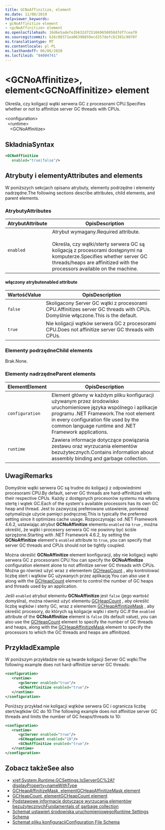 ```yaml
---
title: GCNoAffinitize, element
ms.date: 11/08/2019
helpviewer_keywords:
- gcNoAffinitize element
- <gcNoAffinitize> element
ms.openlocfilehash: 16d6e5adefe2b632d7251669650058d7df7cea70
ms.sourcegitcommit: b16c00371ea06398859ecd157defc81301c9070f
ms.translationtype: MT
ms.contentlocale: pl-PL
ms.lasthandoff: 06/06/2020
ms.locfileid: "84004741"
---
```

# <a name="gcnoaffinitize-element"></a><span data-ttu-id="96d09-102">\<GCNoAffinitize>, element</span><span class="sxs-lookup"><span data-stu-id="96d09-102">\<GCNoAffinitize> element</span></span>

<span data-ttu-id="96d09-103">Określa, czy koligacji wątki serwera GC z procesorami CPU.</span><span class="sxs-lookup"><span data-stu-id="96d09-103">Specifies whether or not to affinitize server GC threads with CPUs.</span></span>

\<configuration>\
&nbsp;&nbsp;\<runtime>\
&nbsp;&nbsp;&nbsp;&nbsp;\<GCNoAffinitize>

## <a name="syntax"></a><span data-ttu-id="96d09-104">Składnia</span><span class="sxs-lookup"><span data-stu-id="96d09-104">Syntax</span></span>

```xml
<GCNoAffinitize
   enabled="true|false"/>
```

## <a name="attributes-and-elements"></a><span data-ttu-id="96d09-105">Atrybuty i elementy</span><span class="sxs-lookup"><span data-stu-id="96d09-105">Attributes and elements</span></span>

<span data-ttu-id="96d09-106">W poniższych sekcjach opisano atrybuty, elementy podrzędne i elementy nadrzędne.</span><span class="sxs-lookup"><span data-stu-id="96d09-106">The following sections describe attributes, child elements, and parent elements.</span></span>

### <a name="attributes"></a><span data-ttu-id="96d09-107">Atrybuty</span><span class="sxs-lookup"><span data-stu-id="96d09-107">Attributes</span></span>

|<span data-ttu-id="96d09-108">Atrybut</span><span class="sxs-lookup"><span data-stu-id="96d09-108">Attribute</span></span>|<span data-ttu-id="96d09-109">Opis</span><span class="sxs-lookup"><span data-stu-id="96d09-109">Description</span></span>|
|---------------|-----------------|
|`enabled`|<span data-ttu-id="96d09-110">Atrybut wymagany.</span><span class="sxs-lookup"><span data-stu-id="96d09-110">Required attribute.</span></span><br /><br /><span data-ttu-id="96d09-111">Określa, czy wątki/sterty serwera GC są koligacją z procesorami dostępnymi na komputerze.</span><span class="sxs-lookup"><span data-stu-id="96d09-111">Specifies whether server GC threads/heaps are affinitized with the processors available on the machine.</span></span>|

#### <a name="enabled-attribute"></a><span data-ttu-id="96d09-112">włączony atrybut</span><span class="sxs-lookup"><span data-stu-id="96d09-112">enabled attribute</span></span>

|<span data-ttu-id="96d09-113">Wartość</span><span class="sxs-lookup"><span data-stu-id="96d09-113">Value</span></span>|<span data-ttu-id="96d09-114">Opis</span><span class="sxs-lookup"><span data-stu-id="96d09-114">Description</span></span>|
|-----------|-----------------|
|`false`|<span data-ttu-id="96d09-115">Skoligacony Server GC wątki z procesorami CPU.</span><span class="sxs-lookup"><span data-stu-id="96d09-115">Affinitizes server GC threads with CPUs.</span></span> <span data-ttu-id="96d09-116">Domyślnie włączone.</span><span class="sxs-lookup"><span data-stu-id="96d09-116">This is the default.</span></span>|
|`true`|<span data-ttu-id="96d09-117">Nie koligacji wątków serwera GC z procesorami CPU.</span><span class="sxs-lookup"><span data-stu-id="96d09-117">Does not affinitize server GC threads with CPUs.</span></span>|

### <a name="child-elements"></a><span data-ttu-id="96d09-118">Elementy podrzędne</span><span class="sxs-lookup"><span data-stu-id="96d09-118">Child elements</span></span>

<span data-ttu-id="96d09-119">Brak.</span><span class="sxs-lookup"><span data-stu-id="96d09-119">None.</span></span>

### <a name="parent-elements"></a><span data-ttu-id="96d09-120">Elementy nadrzędne</span><span class="sxs-lookup"><span data-stu-id="96d09-120">Parent elements</span></span>

|<span data-ttu-id="96d09-121">Element</span><span class="sxs-lookup"><span data-stu-id="96d09-121">Element</span></span>|<span data-ttu-id="96d09-122">Opis</span><span class="sxs-lookup"><span data-stu-id="96d09-122">Description</span></span>|
|-------------|-----------------|
|`configuration`|<span data-ttu-id="96d09-123">Element główny w każdym pliku konfiguracji używanym przez środowisko uruchomieniowe języka wspólnego i aplikacje programu .NET Framework.</span><span class="sxs-lookup"><span data-stu-id="96d09-123">The root element in every configuration file used by the common language runtime and .NET Framework applications.</span></span>|
|`runtime`|<span data-ttu-id="96d09-124">Zawiera informacje dotyczące powiązania zestawu oraz wyrzucania elementów bezużytecznych.</span><span class="sxs-lookup"><span data-stu-id="96d09-124">Contains information about assembly binding and garbage collection.</span></span>|

## <a name="remarks"></a><span data-ttu-id="96d09-125">Uwagi</span><span class="sxs-lookup"><span data-stu-id="96d09-125">Remarks</span></span>

<span data-ttu-id="96d09-126">Domyślnie wątki serwera GC są trudne do koligacji z odpowiednimi procesorami CPU.</span><span class="sxs-lookup"><span data-stu-id="96d09-126">By default, server GC threads are hard-affinitized with their respective CPUs.</span></span> <span data-ttu-id="96d09-127">Każdy z dostępnych procesorów systemu ma własną stertę i wątek GC.</span><span class="sxs-lookup"><span data-stu-id="96d09-127">Each of the system's available processors has its own GC heap and thread.</span></span> <span data-ttu-id="96d09-128">Jest to zazwyczaj preferowane ustawienie, ponieważ optymalizuje użycie pamięci podręcznej.</span><span class="sxs-lookup"><span data-stu-id="96d09-128">This is typically the preferred setting since it optimizes cache usage.</span></span> <span data-ttu-id="96d09-129">Rozpoczynając od .NET Framework 4.6.2, ustawiając atrybut **GCNoAffinitize** elementu `enabled` na `true` , można określić, że wątki i procesory serwera GC nie powinny być ściśle sprzężone.</span><span class="sxs-lookup"><span data-stu-id="96d09-129">Starting with .NET Framework 4.6.2, by setting the **GCNoAffinitize** element's `enabled` attribute to `true`, you can specify that server GC threads and CPUs should not be tightly coupled.</span></span>

<span data-ttu-id="96d09-130">Można określić **GCNoAffinitize** element konfiguracji, aby nie koligacji wątki serwera GC z procesorami CPU.</span><span class="sxs-lookup"><span data-stu-id="96d09-130">You can specify the **GCNoAffinitize** configuration element alone to not affinitize server GC threads with CPUs.</span></span> <span data-ttu-id="96d09-131">Można go również użyć wraz z elementem [GCHeapCount](gcheapcount-element.md) , aby kontrolować liczbę stert i wątków GC używanych przez aplikację.</span><span class="sxs-lookup"><span data-stu-id="96d09-131">You can also use it along with the [GCHeapCount](gcheapcount-element.md) element to control the number of GC heaps and threads used by an application.</span></span>

<span data-ttu-id="96d09-132">Jeśli `enabled` atrybut elementu **GCNoAffinitize** jest `false` (jego wartość domyślna), można również użyć elementu [GCHeapCount](gcheapcount-element.md) , aby określić liczbę wątków i sterty GC, wraz z elementem [GCHeapAffinitizeMask](gcheapaffinitizemask-element.md) , aby określić procesory, do których są koligacje wątki i sterty GC.</span><span class="sxs-lookup"><span data-stu-id="96d09-132">If the `enabled` attribute of the **GCNoAffinitize** element is `false` (its default value), you can also use the [GCHeapCount](gcheapcount-element.md) element to specify the number of GC threads and heaps, along with the [GCHeapAffinitizeMask](gcheapaffinitizemask-element.md) element to specify the processors to which the GC threads and heaps are affinitized.</span></span>

## <a name="example"></a><span data-ttu-id="96d09-133">Przykład</span><span class="sxs-lookup"><span data-stu-id="96d09-133">Example</span></span>

<span data-ttu-id="96d09-134">W poniższym przykładzie nie są twarde koligacji Server GC wątki:</span><span class="sxs-lookup"><span data-stu-id="96d09-134">The following example does not hard-affinitize server GC threads:</span></span>

```xml
<configuration>
   <runtime>
      <gcServer enabled="true"/>
      <GCNoAffinitize enabled="true"/>
   </runtime>
</configuration>
```

<span data-ttu-id="96d09-135">Poniższy przykład nie koligacji wątków serwera GC i ogranicza liczbę stert/wątków GC do 10:</span><span class="sxs-lookup"><span data-stu-id="96d09-135">The following example does not affinitize server GC threads and limits the number of GC heaps/threads to 10:</span></span>

```xml
<configuration>
   <runtime>
      <gcServer enabled="true"/>
      <GCHeapCount enabled="10"/>
      <GCNoAffinitize enabled="true"/>
   </runtime>
</configuration>
```

## <a name="see-also"></a><span data-ttu-id="96d09-136">Zobacz także</span><span class="sxs-lookup"><span data-stu-id="96d09-136">See also</span></span>

- <xref:System.Runtime.GCSettings.IsServerGC%2A?displayProperty=nameWithType>
- [<span data-ttu-id="96d09-137">GCHeapAffinitizeMask, element</span><span class="sxs-lookup"><span data-stu-id="96d09-137">GCHeapAffinitizeMask element</span></span>](gcheapaffinitizemask-element.md)
- [<span data-ttu-id="96d09-138">GCHeapCount, element</span><span class="sxs-lookup"><span data-stu-id="96d09-138">GCHeapCount element</span></span>](gcheapcount-element.md)
- [<span data-ttu-id="96d09-139">Podstawowe informacje dotyczące wyrzucania elementów bezużytecznych</span><span class="sxs-lookup"><span data-stu-id="96d09-139">Fundamentals of garbage collection</span></span>](../../../../standard/garbage-collection/fundamentals.md)
- [<span data-ttu-id="96d09-140">Schemat ustawień środowiska uruchomieniowego</span><span class="sxs-lookup"><span data-stu-id="96d09-140">Runtime Settings Schema</span></span>](index.md)
- [<span data-ttu-id="96d09-141">Schemat pliku konfiguracji</span><span class="sxs-lookup"><span data-stu-id="96d09-141">Configuration File Schema</span></span>](../index.md)
